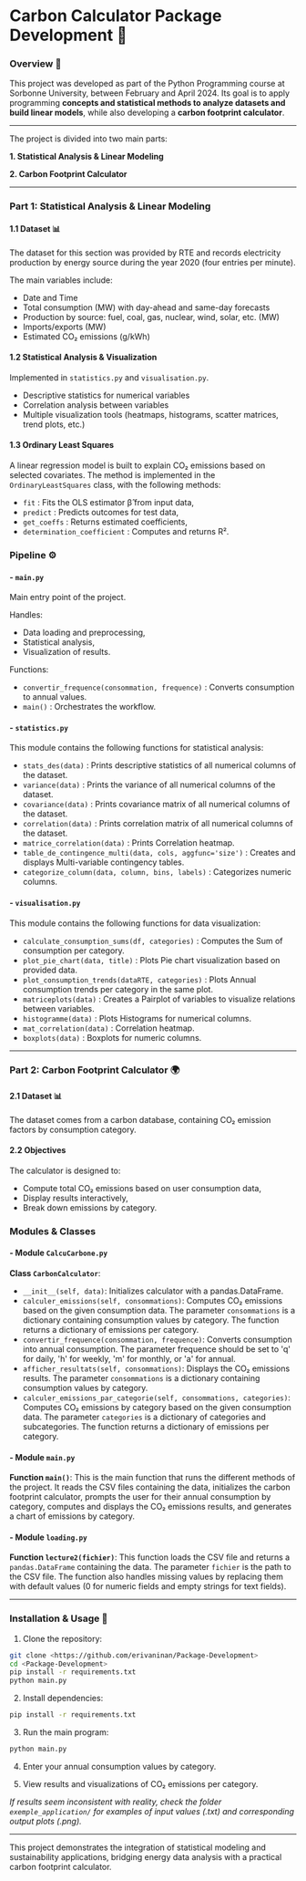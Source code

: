 # Carbon Calculator Package Development 🌱

### Overview 🌟

This project was developed as part of the Python Programming course at Sorbonne University, between February and April 2024.
Its goal is to apply programming **concepts and statistical methods to analyze datasets and build linear models**, while also developing a **carbon footprint calculator**.

---

The project is divided into two main parts:

**1. Statistical Analysis & Linear Modeling**

**2. Carbon Footprint Calculator**

--- 

### Part 1: Statistical Analysis & Linear Modeling

#### 1.1 Dataset 📊

The dataset for this section was provided by RTE and records electricity production by energy source during the year 2020 (four entries per minute).

The main variables include:
- Date and Time
- Total consumption (MW) with day-ahead and same-day forecasts
- Production by source: fuel, coal, gas, nuclear, wind, solar, etc. (MW)
- Imports/exports (MW)
- Estimated CO₂ emissions (g/kWh)

#### 1.2 Statistical Analysis & Visualization

Implemented in `statistics.py` and `visualisation.py`.

- Descriptive statistics for numerical variables
- Correlation analysis between variables
- Multiple visualization tools (heatmaps, histograms, scatter matrices, trend plots, etc.)

#### 1.3 Ordinary Least Squares

A linear regression model is built to explain CO₂ emissions based on selected covariates.
The method is implemented in the `OrdinaryLeastSquares` class, with the following methods:

- `fit` : Fits the OLS estimator β̂ from input data,
- `predict` : Predicts outcomes for test data,
- `get_coeffs` : Returns estimated coefficients,
- `determination_coefficient` : Computes and returns R².

### Pipeline ⚙️

#### - `main.py`

Main entry point of the project. 

Handles:
- Data loading and preprocessing,
- Statistical analysis,
- Visualization of results.

Functions:
- `convertir_frequence(consommation, frequence)` : Converts consumption to annual values.
- `main()` : Orchestrates the workflow.


#### - `statistics.py`

This module contains the following functions for statistical analysis:

- `stats_des(data)` : Prints descriptive statistics of all numerical columns of the dataset.
- `variance(data)` : Prints the variance of all numerical columns of the dataset.
- `covariance(data)` : Prints covariance matrix of all numerical columns of the dataset.
- `correlation(data)` : Prints correlation matrix of all numerical columns of the dataset.
- `matrice_correlation(data)` : Prints Correlation heatmap.
- `table_de_contingence_multi(data, cols, aggfunc='size')` : Creates and displays Multi-variable contingency tables.
- `categorize_column(data, column, bins, labels)` : Categorizes numeric columns.

#### - `visualisation.py`

This module contains the following functions for data visualization:

- `calculate_consumption_sums(df, categories)` : Computes the Sum of consumption per category.
- `plot_pie_chart(data, title)` : Plots Pie chart visualization based on provided data.
- `plot_consumption_trends(dataRTE, categories)` : Plots Annual consumption trends per category in the same plot.
- `matriceplots(data)` : Creates a Pairplot of variables to visualize relations between variables.
- `histogramme(data)` : Plots Histograms for numerical columns.
- `mat_correlation(data)` : Correlation heatmap.
- `boxplots(data)` : Boxplots for numeric columns.


---

### Part 2: Carbon Footprint Calculator 🌍

#### 2.1 Dataset 📊

The dataset comes from a carbon database, containing CO₂ emission factors by consumption category.

#### 2.2 Objectives

The calculator is designed to:
- Compute total CO₂ emissions based on user consumption data,
- Display results interactively,
- Break down emissions by category.

### Modules & Classes

#### - Module `CalcuCarbone.py`

**Class `CarbonCalculator`**:
- `__init__(self, data)`: Initializes calculator with a pandas.DataFrame.
- `calculer_emissions(self, consommations)`: Computes CO₂ emissions based on the given consumption data. The parameter `consommations` is a dictionary containing consumption values by category. The function returns a dictionary of emissions per category.
- `convertir_frequence(consommation, frequence)`: Converts consumption into annual consumption. The parameter frequence should be set to 'q' for daily, 'h' for weekly, 'm' for monthly, or 'a' for annual.
- `afficher_resultats(self, consommations)`: Displays the CO₂ emissions results. The parameter `consommations` is a dictionary containing consumption values by category.
- `calculer_emissions_par_categorie(self, consommations, categories)`: Computes CO₂ emissions by category based on the given consumption data. The parameter `categories` is a dictionary of categories and subcategories. The function returns a dictionary of emissions per category.

#### - Module `main.py`

**Function `main()`**:
This is the main function that runs the different methods of the project. It reads the CSV files containing the data, initializes the carbon footprint calculator, prompts the user for their annual consumption by category, computes and displays the CO₂ emissions results, and generates a chart of emissions by category.


#### - Module `loading.py`

**Function `lecture2(fichier)`**:
This function loads the CSV file and returns a `pandas.DataFrame` containing the data. The parameter `fichier` is the path to the CSV file. The function also handles missing values by replacing them with default values (0 for numeric fields and empty strings for text fields).

--- 

### Installation & Usage 🔧

1. Clone the repository:

```bash
git clone <https://github.com/erivaninan/Package-Development>
cd <Package-Development>
pip install -r requirements.txt
python main.py
```

2. Install dependencies:
```bash
pip install -r requirements.txt
```

3. Run the main program:

```bash
python main.py
```

4. Enter your annual consumption values by category.

5. View results and visualizations of CO₂ emissions per category.

*If results seem inconsistent with reality, check the folder `exemple_application/` for examples of input values (.txt) and corresponding output plots (.png).*

---

This project demonstrates the integration of statistical modeling and sustainability applications, bridging energy data analysis with a practical carbon footprint calculator.
